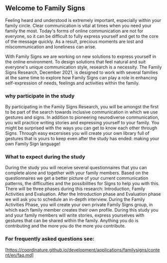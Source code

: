 ## Welcome to Family Signs

Feeling heard and understood is extremely important, especially within your family circle. Clear communication is vital at times when you need your family the most. Today's forms of online communication are not for everyone, so it can be difficult to fully express yourself and get to the core of the message quickly. As a result, precious moments are lost and miscommunication and loneliness can arise.

With Family Signs we are working on new solutions to express yourself in the online environment. To design solutions that feel natural and suit everyone's unique communication style, research is a necessity. The Family Signs Research, December 2021, is designed to work with several families at the same time to explore how Family Signs can play a role in enhancing self-expression of needs, feelings and activities within the family.

### why participate in the study
By participating in the Family Signs Research, you will be amongst the first to be part of the search towards inclusive communication in which we use gestures and signs. In addition to pioneering neurodiverse communication, you will practice writing stories and expressing yourself to your family. You might be surprised with the ways you can get to know each other through Signs. Through easy excersises you will create your own library full of gestures that is yours to keep even after the study has ended: making your own Family Sign language!

### What to expect during the study
During the study you will receive several questionnaires that you can complete alone and together with your family members. Based on the questionnaires we get a better picture of your current communication patterns, the difficulties and the possibilities for Signs to help you with this. There will be three phases during this research: Introduction, Family Activities and Evaluation. After the Introduction phase and Evaluation phase we will ask you to schedule an in-depth interview. During the Family Activities Phase, you will create your own private Family Signs group, in which each family member creates their own profile. During this study you and your family members will write stories, express yourselves with gestures that can be shared within the family. Anything you do is contributing and the more you do the more you contribute.

### For frequently asked questions see:
[https://coordinature.github.io/development/applications/familysigns/content/en/faq.md]
